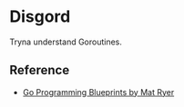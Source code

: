 # Disgord

Tryna understand Goroutines.

## Reference

- [Go Programming Blueprints by Mat Ryer](https://github.com/matryer/goblueprints)
